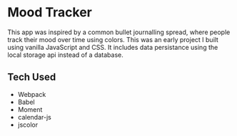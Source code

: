 # Mood Tracker

This app was inspired by a common bullet journalling spread, where people track their mood over time using colors.
This was an early project I built using vanilla JavaScript and CSS. It includes data persistance using the local storage api instead of a database.

## Tech Used

- Webpack
- Babel
- Moment
- calendar-js
- jscolor
